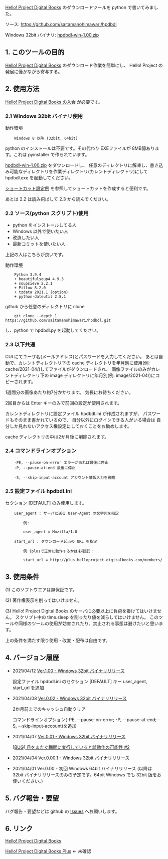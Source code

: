 [Hello! Project Digital Books](http://www.helloproject-digitalbooks.com/) のダウンロードツールを python で書いてみました。

ソース: https://github.com/saitamanohimawari/hpdbdl

Windows 32bit バイナリ: [hpdbdl-win-1.00.zip](https://github.com/saitamanohimawari/hpdbdl/releases/download/v1.0/hpdbdl-win-1.00.zip)


## 1. このツールの目的

[Hello! Project Digital Books](http://www.helloproject-digitalbooks.com/) のダウンロード作業を簡単にし、
Hello! Project の発展に僅かながら寄与する。

## 2. 使用方法

[Hello! Project Digital Books の入会](https://www.helloproject-digitalbooks.com/user/) が必要です。

### 2.1 Windows 32bit バイナリ使用

動作環境

        Windows 8 以降 (32bit, 64bit)

python のインストールは不要です。その代わり EXEファイルが 8MB弱あります。これは pyinstaller で作られています。

[hpdbdl-win-1.00.zip](https://github.com/saitamanohimawari/hpdbdl/releases/download/v1.0/hpdbdl-win-1.00.zip) をダウンロードし、
任意のディレクトリに解凍し、書き込み可能なディレクトリを作業ディレクトリ(カレントディレクトリ)にして hpdbdl.exe を起動してください。

[ショートカット設定例](https://github.com/saitamanohimawari/hpdbdl/wiki/%E3%82%B7%E3%83%A7%E3%83%BC%E3%83%88%E3%82%AB%E3%83%83%E3%83%88%E8%A8%AD%E5%AE%9A%E4%BE%8B)
を参照してショートカットを作成すると便利です。

あとは 2.2 は読み飛ばして 2.3 から読んでください。

### 2.2 ソース(python スクリプト)使用

* python をインストールしてる人
* Windows 以外で使いたい人
* 改造したい人
* 最新コミットを使いたい人

上記の人はこちらが良いです。

動作環境

        Python 3.9.4
        + beautifulsoup4 4.9.3
        + soupsieve 2.2.1
        + Pillow 8.2.0
        + tzdata 2021.1 (option)
        + python-dateutil 2.8.1

github から任意のディレクトリに clone 

        git clone --depth 1 https://github.com/saitamanohimawari/hpdbdl.git

し、python で hpdbdl.py を起動してください。

### 2.3 以下共通

CUI にてユーザ名(メールアドレス)とパスワードを入力してください。
あとは自動で、カレントディレクトリ下の cache ディレクトリを年月別に使用(例: cache/2021-04/)してファイルがダウンロードされ、
画像ファイルのみがカレントディレクトリ下の image ディレクトリに年月別(例: image/2021-04/)にコピーされます。

1週間分の画像あたり約7分かかります。
気長にお待ちください。

2回目からは Enter キーのみで前回の設定が使用されます。

カレントディレクトリに設定ファイル hpdbdl.ini が作成されますが、
パスワードもそのまま書かれているので、
自分以外にログインできる人がいる場合は
自分しか見れないアクセス権設定にしておくことをお勧めします。

cache ディレクトリの中は2か月後に削除されます。

### 2.4 コマンドラインオプション

        -PE, --pause-on-error エラーがあれば最後に停止
        -P, --pause-at-end 最後に停止

        -S, --skip-input-account アカウント情報入力を省略

### 2.5 設定ファイル hpdbdl.ini

セクション [DEFAULT] のみ使用します。

        user_agent : サーバに送る User-Agent の文字列を指定

            例:

            user_agent = Mozilla/1.0

        start_url : ダウンロード起点の URL を指定

            例 (plusで正常に動作するかは未確認):

            start_url = http://plus.helloproject-digitalbooks.com/members/

## 3. 使用条件

(1) このソフトウエアは無保証です。

(2) 著作権表示を削ってはいけません。

(3) Hello! Project Digital Books のサーバに必要以上に負荷を掛けてはいけません。
スクリプト中の time.sleep を削ったり値を減らしてはいけません。
このツールや同様のツールの使用が妨害されたり、禁止される事態は避けたいと思います。

上の条件を満たす限り使用・改変・配布は自由です。

## 4. バージョン履歴

* 2021/04/12 [Ver.1.00 - Windows 32bit バイナリリリース](https://github.com/saitamanohimawari/hpdbdl/releases/tag/v1.0)

    設定ファイル hpdbdl.ini のセクション [DEFAULT] キー user_agent, start_url を追加

* 2021/04/08 [Ver.0.02 - Windows 32bit バイナリリリース](https://github.com/saitamanohimawari/hpdbdl/releases/tag/v0.2)

    2か月前までのキャッシュ自動クリア

    コマンドラインオプション(-PE, --pause-on-error; -P, --pause-at-end; -S, --skip-input-account)を追加

* 2021/04/07 [Ver.0.01 - Windows 32bit バイナリリリース](https://github.com/saitamanohimawari/hpdbdl/releases/tag/v0.1)

    [[BUG] 月をまたぐ瞬間に実行していると誤動作の可能性 #2](https://github.com/saitamanohimawari/hpdbdl/issues/2)

* 2021/04/04 [Ver.0.00.1 - Windows 32bit バイナリリリース](https://github.com/saitamanohimawari/hpdbdl/releases/tag/v0.0.1)

* 2021/04/01 Ver.0.00 - 初回 Windows 64bit バイナリリリース (以降は 32bit バイナリリリースのみの予定です。64bit Windows でも 32bit 版をお使いください。)

## 5. バグ報告・要望

バグ報告・要望などは github の [Issues](https://github.com/saitamanohimawari/hpdbdl/issues) へお願いします。

## 6. リンク

<A HREF='http://www.helloproject-digitalbooks.com/'>Hello! Project Digital Books</A> 

<A HREF='http://plus.helloproject-digitalbooks.com/'>Hello! Project Digital Books Plus</A> ← 未確認
